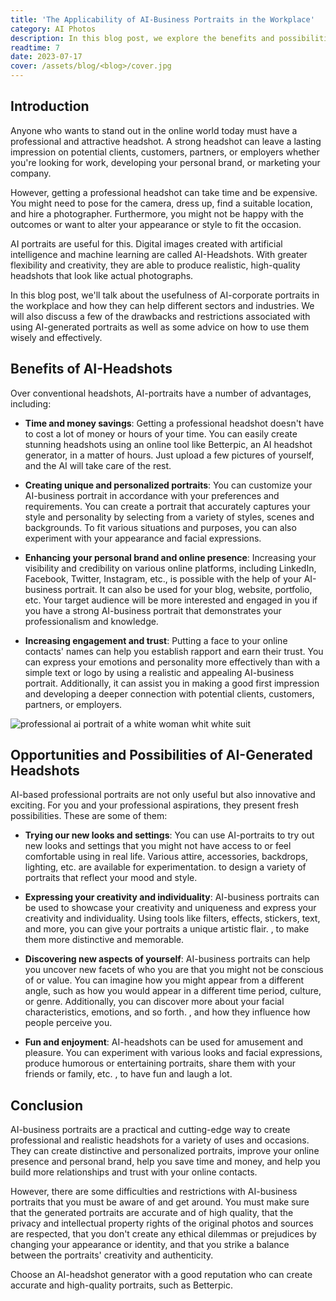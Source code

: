 ```yaml
---
title: 'The Applicability of AI-Business Portraits in the Workplace'
category: AI Photos
description: In this blog post, we explore the benefits and possibilities of using AI-generated headshots for professional purposes. We begin by highlighting the challenges and expenses associated with obtaining traditional headshots, such as the need for a professional photographer.
readtime: 7
date: 2023-07-17
cover: /assets/blog/<blog>/cover.jpg
---
```

## Introduction
Anyone who wants to stand out in the online world today must have a professional and attractive headshot. A strong headshot can leave a lasting impression on potential clients, customers, partners, or employers whether you're looking for work, developing your personal brand, or marketing your company.

However, getting a professional headshot can take time and be expensive. You might need to pose for the camera, dress up, find a suitable location, and hire a photographer. Furthermore, you might not be happy with the outcomes or want to alter your appearance or style to fit the occasion.

AI portraits are useful for this. Digital images created with artificial intelligence and machine learning are called AI-Headshots. With greater flexibility and creativity, they are able to produce realistic, high-quality headshots that look like actual photographs.

In this blog post, we'll talk about the usefulness of AI-corporate portraits in the workplace and how they can help different sectors and industries. We will also discuss a few of the drawbacks and restrictions associated with using AI-generated portraits as well as some advice on how to use them wisely and effectively.

## Benefits of AI-Headshots
Over conventional headshots, AI-portraits have a number of advantages, including:

- **Time and money savings**: Getting a professional headshot doesn't have to cost a lot of money or hours of your time. You can easily create stunning headshots using an online tool like Betterpic, an AI headshot generator, in a matter of hours. Just upload a few pictures of yourself, and the AI will take care of the rest.


- **Creating unique and personalized portraits**: You can customize your AI-business portrait in accordance with your preferences and requirements. You can create a portrait that accurately captures your style and personality by selecting from a variety of styles, scenes and backgrounds. To fit various situations and purposes, you can also experiment with your appearance and facial expressions.


- **Enhancing your personal brand and online presence**: Increasing your visibility and credibility on various online platforms, including LinkedIn, Facebook, Twitter, Instagram, etc., is possible with the help of your AI-business portrait. It can also be used for your blog, website, portfolio, etc. Your target audience will be more interested and engaged in you if you have a strong AI-business portrait that demonstrates your professionalism and knowledge.


- **Increasing engagement and trust**: Putting a face to your online contacts' names can help you establish rapport and earn their trust. You can express your emotions and personality more effectively than with a simple text or logo by using a realistic and appealing AI-business portrait. Additionally, it can assist you in making a good first impression and developing a deeper connection with potential clients, customers, partners, or employers.

![professional ai portrait of a white woman whit white suit](https://www.betterpic.io/_vercel/image?url=/assets/blog/media/model-examples-1/betterpic-generated-headshot-13.jpg&w=768&q=70)

## Opportunities and Possibilities of AI-Generated Headshots
AI-based professional portraits are not only useful but also innovative and exciting. For you and your professional aspirations, they present fresh possibilities. These are some of them:

- **Trying our new looks and settings**: You can use AI-portraits to try out new looks and settings that you might not have access to or feel comfortable using in real life. Various attire, accessories, backdrops, lighting, etc. are available for experimentation. to design a variety of portraits that reflect your mood and style.


- **Expressing your creativity and individuality**: AI-business portraits can be used to showcase your creativity and uniqueness and express your creativity and individuality. Using tools like filters, effects, stickers, text, and more, you can give your portraits a unique artistic flair. , to make them more distinctive and memorable.


- **Discovering new aspects of yourself**: AI-business portraits can help you uncover new facets of who you are that you might not be conscious of or value. You can imagine how you might appear from a different angle, such as how you would appear in a different time period, culture, or genre. Additionally, you can discover more about your facial characteristics, emotions, and so forth. , and how they influence how people perceive you.


- **Fun and enjoyment**: AI-headshots can be used for amusement and pleasure. You can experiment with various looks and facial expressions, produce humorous or entertaining portraits, share them with your friends or family, etc. , to have fun and laugh a lot.

## Conclusion
AI-business portraits are a practical and cutting-edge way to create professional and realistic headshots for a variety of uses and occasions. They can create distinctive and personalized portraits, improve your online presence and personal brand, help you save time and money, and help you build more relationships and trust with your online contacts.

However, there are some difficulties and restrictions with AI-business portraits that you must be aware of and get around. You must make sure that the generated portraits are accurate and of high quality, that the privacy and intellectual property rights of the original photos and sources are respected, that you don't create any ethical dilemmas or prejudices by changing your appearance or identity, and that you strike a balance between the portraits' creativity and authenticity.

Choose an AI-headshot generator with a good reputation who can create accurate and high-quality portraits, such as Betterpic.
